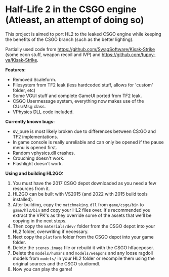 # Half-Life 2 in the CSGO engine (Atleast, an attempt of doing so)

This project is aimed to port HL2 to the leaked CSGO engine while keeping the benefits of the CSGO branch (such as the better lighting).<br>

Partially used code from https://github.com/SwagSoftware/Kisak-Strike (some econ stuff, weapon recoil and IVP) and https://github.com/tupoy-ya/Kisak-Strike.

**Features:**
- Removed Scaleform.
- Filesystem from TF2 leak (less hardcoded stuff, allows for 'custom' folder, etc)
- Some VGUI stuff and complete GameUI ported from TF2 leak.
- CSGO Usermessage system, everything now makes use of the CUsrMsg class.
- VPhysics DLL code included.

**Currently known bugs:**
- sv_pure is most likely broken due to differences between CS:GO and TF2 implementations.
- In game console is really unreliable and can only be opened if the pause menu is opened first.
- Random vphysics.dll crashes.
- Crouching doesn't work.
- Flashlight doesn't work.

**Using and building HL2GO:**
1. You must have the 2017 CSGO depot downloaded as you need a few resources from it.<br>
2. HL2GO can be built with VS2015 (and 2022 with 2015 build tools installed).<br>
3. After building, copy the ``matchmaking.dll`` from ``game/csgo/bin`` to ``game/hl2/bin`` and copy your HL2 files over. It's recommended you extract the VPK's as they override some of the assets that we'll be copying in the next steps.<br>
4. Then copy the ``materials/dev/`` folder from the CSGO depot into your HL2 folder, overwriting if necessary.<br>
5. Next copy the ``platform`` folder from the CSGO depot into your game folder.<br>
6. Delete the ``scenes.image`` file or rebuild it with the CSGO hlfaceposer.<br>
7. Delete the ``models/humans`` and ``models/weapons`` and any loose ragdoll models from ``models/`` in your HL2 folder or recompile them using the original sources and the CSGO studiomdl.<br>
8. Now you can play the game!<br>
